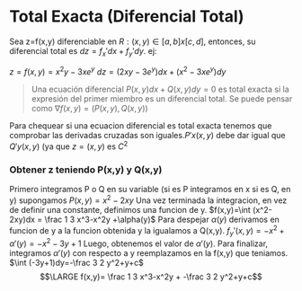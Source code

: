 # Total Exacta (Diferencial Total)
Sea z=f(x,y) diferenciable en $R: (x,y)∈[a,b] x [c,d]$, entonces, su diferencial total es $dz= f_x' dx+ f_y' dy$.
ej: 
   

$z=f(x,y)=x^2 y-3x e^y$
$dz=(2xy-3e^y) dx+(x^2-3xe^y)dy$

> Una ecuación diferencial $P(x,y) dx+Q(x,y) dy=0$ es total exacta si la expresión del primer miembro es un diferencial total.
> Se puede pensar como   $∇f(x,y)=(P(x,y), Q(x,y))$

Para chequear si una ecuacion diferencial es total exacta tenemos que comprobar las derivadas cruzadas son iguales.$P'x(x,y)$ debe dar igual que $Q'y(x,y)$ (ya que $z=(x,y)$ es $C^2$

### Obtener z teniendo P(x,y) y Q(x,y)
Primero integramos P o Q en su variable (si es P integramos en x si es Q, en y)
supongamos $P(x,y)=x^2-2xy$
Una vez terminada la integracion, en vez de definir una constante, definimos una funcion de y.
$f(x,y)=\int (x^2-2xy)dx = \frac 1 3 x^3-x^2y +\alpha(y)$
Para despejar $\alpha (y)$ derivamos en funcion de y a la funcion obtenida y la igualamos a Q(x,y). 
$f_y'(x,y)=-x^2+α'(y)=-x^2-3y+1$
Luego, obtenemos el valor de $\alpha' (y)$.
Para finalizar, integramos $\alpha' (y)$ con respecto a y reemplazamos en la f(x,y) que teniamos.
$\int (-3y+1)dy=-\frac 3 2 y^2+y+c$
$$\LARGE f(x,y)= \frac 1 3 x^3-x^2y + -\frac 3 2 y^2+y+c$$
